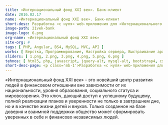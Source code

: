 ```yaml
---
title: «Интернациональный фонд XXI век». Банк-клиент
date: 2016.02.17
name: «Интернациональный фонд XXI век». Банк-клиент
short-desc: Разработка «с нуля» web-приложения для «Интернационального фонда XXI век».
image-path: 21vek-bank
image-logo: 6.png
org-name: «Интернациональный фонд XXI век»
site-org: #
tags: [ PHP, Angular, BS4, MySQL, MVC, API ]
works: [ Верстка, Программирование, Настройка сервера, Выстраивание архитектуры проекта ]
sliders: [ 1.png, 2.png, 3.png, 4.png, 5.png, 6.png ]
tehnos: [ html5, php, javascript, jquery-alt, mysql-alt, bootstrap4, css3, sass, less, webpack, angular ]
short-desc-page: <p class='mb-1'>Разработка «с нуля» web-приложения для «Интернационального фонда XXI век».</p><p class='mb-1'>Основные особенности:</p><ul class='mb-1'><li class='mb-1'>сверх легкий и качественно проработанный дизайн</li><li class='mb-1'>полный адаптивный интерфейс на Angular</li><li class='mb-1'>личный кабинет администратора с возможностью просмотра данных пользователей, информации по взносам, процентам и другой различной информации</li><li class='mb-1'>интеграция личного кабинета пользователя с легковесным банк-клиентом компании с учетом протоколов и правил повышенной безопасности</li><li class='mb-1'>проработка архитектуры банк-клиента компании с учетом банковских транзакций</li><li class='mb-1'>работа web-приложения одновременно с несколькими языковыми версиями (интерфейс поддерживает русский и английский языки)</li><li class='mb-1'>работа web-приложения одновременно с несколькими валютами и счетами пользователя</li><li class='mb-1'>контролируемый запуск регламентных заданий</li><li class='mb-1'>логирование всех действий администратора</li></ul>
---
```

<p>«Интернациональный фонд XXI век» - это новейший центр развития людей в финансовом отношении вне зависимости от их национальности, уровня образования, социального статуса и мировоззрения. Это ключ, дающий доступ к успешному будущему, полной реализации планов и уверенности не только в завтрашнем дне, но и в качестве жизни детей и внуков. Только созданное на базе доверия и взаимной поддержки общество может сформировать уверенных в себе и финансово независимых людей.<p>
	




